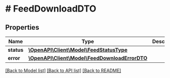 # # FeedDownloadDTO

## Properties

Name | Type | Description | Notes
------------ | ------------- | ------------- | -------------
**status** | [**\OpenAPI\Client\Model\FeedStatusType**](FeedStatusType.md) |  | [optional]
**error** | [**\OpenAPI\Client\Model\FeedDownloadErrorDTO**](FeedDownloadErrorDTO.md) |  | [optional]

[[Back to Model list]](../../README.md#models) [[Back to API list]](../../README.md#endpoints) [[Back to README]](../../README.md)
